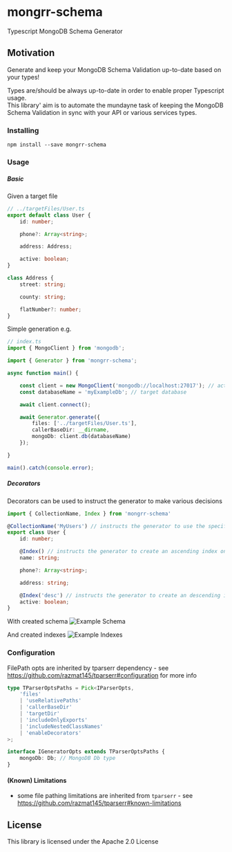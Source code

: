 # mongrr-schema

Typescript MongoDB Schema Generator

## Motivation

Generate and keep your MongoDB Schema Validation up-to-date based on your types!        

Types are/should be always up-to-date in order to enable proper Typescript usage.      
This library' aim is to automate the mundayne task of keeping the MongoDB Schema Validation in sync with your API or various services types. 

### Installing

```
npm install --save mongrr-schema
```

### Usage

##### Basic
Given a target file
```typescript
// ../targetFiles/User.ts
export default class User {
    id: number;

    phone?: Array<string>;

    address: Address;

    active: boolean;
}

class Address {
    street: string;

    county: string;

    flatNumber?: number;
}
```

Simple generation e.g.
```typescript
// index.ts
import { MongoClient } from 'mongodb';

import { Generator } from 'mongrr-schema';

async function main() {

    const client = new MongoClient('mongodb://localhost:27017'); // actual mongodb connString
    const databaseName = 'myExampleDb'; // target database

    await client.connect();

    await Generator.generate({
        files: ['../targetFiles/User.ts'],
        callerBaseDir: __dirname,
        mongoDb: client.db(databaseName)
    });

}

main().catch(console.error);
```
##### Decorators
Decorators can be used to instruct the generator to make various decisions
```typescript
import { CollectionName, Index } from 'mongrr-schema'

@CollectionName('MyUsers') // instructs the generator to use the specified collection name
export class User {
    id: number;

    @Index() // instructs the generator to create an ascending index on 'name' path
    name: string;

    phone?: Array<string>;

    address: string;

    @Index('desc') // instructs the generator to create an descending index on 'active' path
    active: boolean;
}
```
With created schema
![Example Schema](img/exampleSchema.jpg)

And created indexes
![Example Indexes](img/exampleIndexes.jpg)

### Configuration
FilePath opts are inherited by tparserr dependency - see https://github.com/razmat145/tparserr#configuration for more info 
```typescript
type TParserOptsPaths = Pick<IParserOpts,
    'files'
    | 'useRelativePaths'
    | 'callerBaseDir'
    | 'targetDir'
    | 'includeOnlyExports'
    | 'includeNestedClassNames'
    | 'enableDecorators'
>;

interface IGeneratorOpts extends TParserOptsPaths {
    mongoDb: Db; // MongoDB Db type
}
```
#### (Known) Limitations
- some file pathing limitations are inherited from `tparserr` - see https://github.com/razmat145/tparserr#known-limitations

## License
This library is licensed under the Apache 2.0 License
